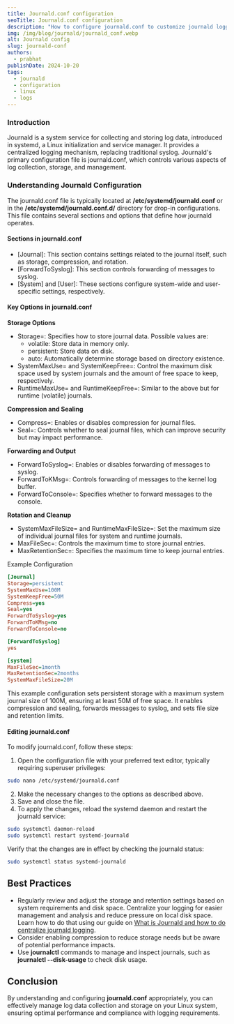 ```yaml
---
title: Journald.conf configuration
seoTitle: Journald.conf configuration
description: "How to configure journald.conf to customize journald logging in Linux"
img: /img/blog/journald/journald_conf.webp
alt: Journald config
slug: journald-conf
authors: 
  - prabhat
publishDate: 2024-10-20
tags:
  - journald
  - configuration
  - linux
  - logs
---
```


### Introduction

Journald is a system service for collecting and storing log data, introduced in systemd, a Linux initialization and service manager. It provides a centralized logging mechanism, replacing traditional syslog. Journald's primary configuration file is journald.conf, which controls various aspects of log collection, storage, and management.

### Understanding Journald Configuration

The journald.conf file is typically located at **/etc/systemd/journald.conf** or in the **/etc/systemd/journald.conf.d/** directory for drop-in configurations. This file contains several sections and options that define how journald operates.

#### Sections in journald.conf

- \[Journal\]: This section contains settings related to the journal itself, such as storage, compression, and rotation.
- \[ForwardToSyslog\]: This section controls forwarding of messages to syslog.
- \[System\] and \[User\]: These sections configure system-wide and user-specific settings, respectively.

#### Key Options in journald.conf

**Storage Options**
- Storage=: Specifies how to store journal data. Possible values are:
    - volatile: Store data in memory only.
    - persistent: Store data on disk.
    - auto: Automatically determine storage based on directory existence.
- SystemMaxUse= and SystemKeepFree=: Control the maximum disk space used by system journals and the amount of free space to keep, respectively.
- RuntimeMaxUse= and RuntimeKeepFree=: Similar to the above but for runtime (volatile) journals.

**Compression and Sealing**
- Compress=: Enables or disables compression for journal files.
- Seal=: Controls whether to seal journal files, which can improve security but may impact performance.

**Forwarding and Output**

- ForwardToSyslog=: Enables or disables forwarding of messages to syslog.
- ForwardToKMsg=: Controls forwarding of messages to the kernel log buffer.
- ForwardToConsole=: Specifies whether to forward messages to the console.

**Rotation and Cleanup**

- SystemMaxFileSize= and RuntimeMaxFileSize=: Set the maximum size of individual journal files for system and runtime journals.
- MaxFileSec=: Controls the maximum time to store journal entries.
- MaxRetentionSec=: Specifies the maximum time to keep journal entries.

Example Configuration

```ini
[Journal]
Storage=persistent
SystemMaxUse=100M
SystemKeepFree=50M
Compress=yes
Seal=yes
ForwardToSyslog=yes
ForwardToKMsg=no
ForwardToConsole=no

[ForwardToSyslog]
yes

[system]
MaxFileSec=1month
MaxRetentionSec=2months
SystemMaxFileSize=20M
```

This example configuration sets persistent storage with a maximum system journal size of 100M, ensuring at least 50M of free space. It enables compression and sealing, forwards messages to syslog, and sets file size and retention limits.

#### Editing journald.conf

To modify journald.conf, follow these steps:

1. Open the configuration file with your preferred text editor, typically requiring superuser privileges:

```bash
sudo nano /etc/systemd/journald.conf
```

2.  Make the necessary changes to the options as described above.
3.  Save and close the file.
4.  To apply the changes, reload the systemd daemon and restart the journald service:
```bash
sudo systemctl daemon-reload
sudo systemctl restart systemd-journald
```

Verify that the changes are in effect by checking the journald status:
```bash
sudo systemctl status systemd-journald
```

## Best Practices


* Regularly review and adjust the storage and retention settings based on system requirements and disk space. Centralize your logging for easier management and analysis and reduce pressure on local disk space. Learn how to do that using our guide on [What is Journald and how to do centralize journald logging](what-is-journald-and-how-to-do-centralized-journald-logging).
* Consider enabling compression to reduce storage needs but be aware of potential performance impacts.
* Use **journalctl** commands to manage and inspect journals, such as **journalctl --disk-usage** to check disk usage.

## Conclusion

By understanding and configuring **journald.conf** appropriately, you can effectively manage log data collection and storage on your Linux system, ensuring optimal performance and compliance with logging requirements.

